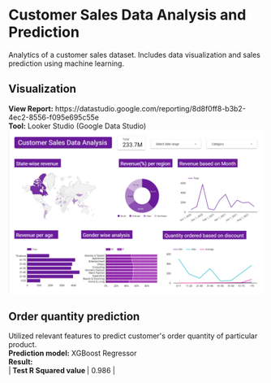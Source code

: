 # Customer Sales Data Analysis and Prediction
Analytics of a customer sales dataset. Includes data visualization and sales prediction using machine learning. <br>


<h2> Visualization </h2>
<b> View Report:</b>  https://datastudio.google.com/reporting/8d8f0ff8-b3b2-4ec2-8556-f095e695c55e <br>
<b> Tool:</b>  Looker Studio (Google Data Studio) <br>

<img alt="Sample screenshot of the dashboard" src="dashboard_ss.png">

<h2> Order quantity prediction </h2>
Utilized relevant features to predict customer's order quantity of particular product. <br>
<b> Prediction model:</b> XGBoost Regressor <br>
<b> Result: </b> <br>
|<b> Test R Squared value </b> | 0.986 | <br>
